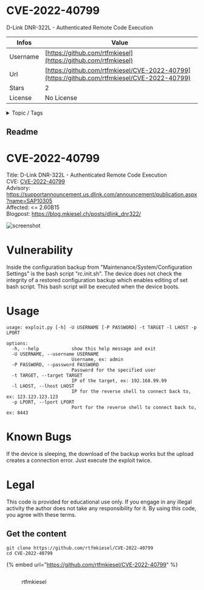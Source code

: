 # CVE-2022-40799

D-Link DNR-322L - Authenticated Remote Code Execution

| Infos    | Value                                                              |
| -------- | -------------------------------------------------------------------|
| Username | [https://github.com/rtfmkiesel](https://github.com/rtfmkiesel) |
| Url      | [https://github.com/rtfmkiesel/CVE-2022-40799](https://github.com/rtfmkiesel/CVE-2022-40799)                                               |
| Stars    | 2                                                          |
| License  | No License                                                        |

<details>

<summary>Topic / Tags</summary>

* cve* dlink* python

</details>

## Readme

# CVE-2022-40799

Title: D-Link DNR-322L - Authenticated Remote Code Execution  
CVE: [CVE-2022-40799](https://cve.mitre.org/cgi-bin/cvename.cgi?name=CVE-2022-40799)  
Advisory: https://supportannouncement.us.dlink.com/announcement/publication.aspx?name=SAP10305  
Affected: <= 2.60B15  
Blogpost: https://blog.mkiesel.ch/posts/dlink_dnr322/

![screenshot](img.png)

# Vulnerability
Inside the configuration backup from "Maintenance/System/Configuration Settings" is the bash script "rc.init.sh". The device does not check the integrity of a restored configuration backup which enables editing of set bash script. This bash script will be executed when the device boots. 

# Usage
```
usage: exploit.py [-h] -U USERNAME [-P PASSWORD] -t TARGET -l LHOST -p LPORT

options:
  -h, --help            show this help message and exit
  -U USERNAME, --username USERNAME
                        Username, ex: admin
  -P PASSWORD, --password PASSWORD
                        Password for the specified user
  -t TARGET, --target TARGET
                        IP of the target, ex: 192.168.99.99
  -l LHOST, --lhost LHOST
                        IP for the reverse shell to connect back to, ex: 123.123.123.123
  -p LPORT, --lport LPORT
                        Port for the reverse shell to connect back to, ex: 8443
```

# Known Bugs
If the device is sleeping, the download of the backup works but the upload creates a connection error. Just execute the exploit twice. 

# Legal
This code is provided for educational use only. If you engage in any illegal activity the author does not take any responsibility for it. By using this code, you agree with these terms.



## Get the content

```
git clone https://github.com/rtfmkiesel/CVE-2022-40799
cd CVE-2022-40799
```

{% embed url="https://github.com/rtfmkiesel/CVE-2022-40799" %}

<figure><img src="https://avatars.githubusercontent.com/u/79413747?v=4" alt=""><figcaption><p>rtfmkiesel</p></figcaption></figure>
